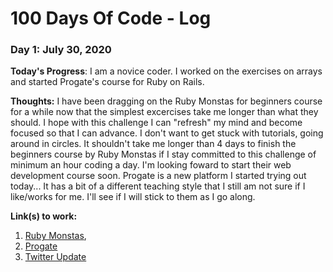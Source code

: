 # 100 Days Of Code - Log

### Day 1: July 30, 2020

**Today's Progress**: I am a novice coder. I worked on the exercises on arrays and started Progate's course for Ruby on Rails.

**Thoughts:** I have been dragging on the Ruby Monstas for beginners course for a while now that the simplest excercises take me longer than what they should. I hope with this challenge I can "refresh" my mind and become focused so that I can advance. I don't want to get stuck with tutorials, going around in circles. It shouldn't take me longer than 4 days to finish the beginners course by Ruby Monstas if I stay committed to this challenge of minimum an hour coding a day. I'm looking foward to start their web development course soon. Progate is a new platform I started trying out today... It has a bit of a different teaching style that I still am not sure if I like/works for me. I'll see if I will stick to them as I go along.

**Link(s) to work:** 
1. [Ruby Monstas](http://ruby-for-beginners.rubymonstas.org/exercises/arrays_2.html), 
2. [Progate](https://progate.com/languages/rails5)
3. [Twitter Update](https://twitter.com/Taj_Ode/status/1288949376019320839)
